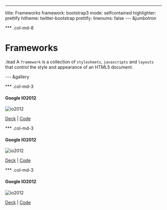 ---
title: Frameworks
framework: bootstrap3
mode: selfcontained
highlighter: prettify
hitheme: twitter-bootstrap
prettify:
  linenums: false
--- &jumbotron

*** .col-md-8

# Frameworks

.lead A `framework` is a collection of `stylesheets`, `javascripts` and `layouts` that control the style and appearance of an HTML5 document.

--- &gallery

*** .col-md-3

#### Google IO2012

![io2012](http://www.clipular.com/c?14750014=BYKY6f65GF_csyUGqL8Hpg26MgY&f=.png)

[Deck](http://ramnathv.github.com/slidifyExamples/examples/io2012) | [Code](https://github.com/ramnathv/slidifyExamples/tree/gh-pages/examples/io2012)

*** .col-md-3

#### Google IO2012

![io2012](http://www.clipular.com/c?14750014=BYKY6f65GF_csyUGqL8Hpg26MgY&f=.png)

[Deck](http://ramnathv.github.com/slidifyExamples/examples/io2012) | [Code](https://github.com/ramnathv/slidifyExamples/tree/gh-pages/examples/io2012)

*** .col-md-3

#### Google IO2012

![io2012](http://www.clipular.com/c?14750014=BYKY6f65GF_csyUGqL8Hpg26MgY&f=.png)

[Deck](http://ramnathv.github.com/slidifyExamples/examples/io2012) | [Code](https://github.com/ramnathv/slidifyExamples/tree/gh-pages/examples/io2012)



<style>
body {
  /* margin-top: 40px; */
}
#gallery .col-md-3 {
  padding-right:20px; 
  border-right: 1px dotted #ccc;
}
.thumbnail {
  border: none;
}
</style>
